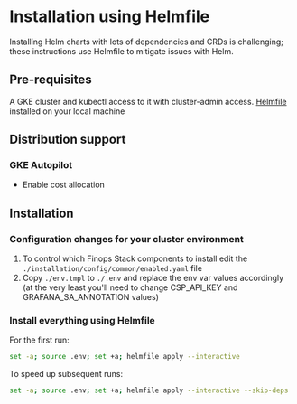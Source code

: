 # Installation using Helmfile

Installing Helm charts with lots of dependencies and CRDs is challenging; these instructions use Helmfile to mitigate issues with Helm.

## Pre-requisites

A GKE cluster and kubectl access to it with cluster-admin access.
[Helmfile](https://helmfile.readthedocs.io/en/latest/#installation) installed on your local machine

## Distribution support

### GKE Autopilot

- Enable cost allocation

## Installation

### Configuration changes for your cluster environment

1. To control which Finops Stack components to install edit the `./installation/config/common/enabled.yaml` file
1. Copy `./env.tmpl` to `./.env` and replace the env var values accordingly (at the very least you'll need to change CSP_API_KEY and GRAFANA_SA_ANNOTATION values)

### Install everything using Helmfile

For the first run:

```bash
set -a; source .env; set +a; helmfile apply --interactive
```

To speed up subsequent runs:

```bash
set -a; source .env; set +a; helmfile apply --interactive --skip-deps
```

